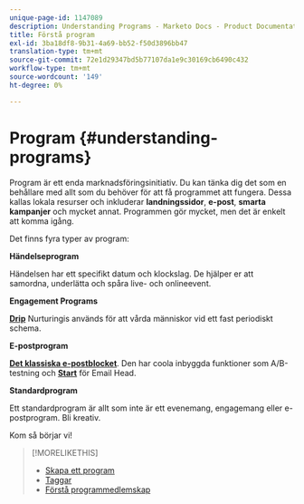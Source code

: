 ```yaml
---
unique-page-id: 1147089
description: Understanding Programs - Marketo Docs - Product Documentation
title: Förstå program
exl-id: 3ba18df8-9b31-4a69-bb52-f50d3896bb47
translation-type: tm+mt
source-git-commit: 72e1d29347bd5b77107da1e9c30169cb6490c432
workflow-type: tm+mt
source-wordcount: '149'
ht-degree: 0%

---
```


# Program {#understanding-programs}

Program är ett enda marknadsföringsinitiativ. Du kan tänka dig det som en behållare med allt som du behöver för att få programmet att fungera. Dessa kallas lokala resurser och inkluderar **landningssidor**, **e-post**, **smarta kampanjer** och mycket annat. Programmen gör mycket, men det är enkelt att komma igång.

Det finns fyra typer av program:

**Händelseprogram**

**[](/help/marketo/product-docs/demand-generation/events/understanding-events/understanding-event-programs.md)** Händelsen har ett specifikt datum och klockslag. De hjälper er att samordna, underlätta och spåra live- och onlineevent.

**Engagement Programs**

**[Drip](/help/marketo/product-docs/email-marketing/drip-nurturing/creating-an-engagement-program/understanding-engagement-programs.md)** Nurturingis används för att vårda människor vid ett fast periodiskt schema.

**E-postprogram**

**[Det klassiska e-postblocket](/help/marketo/product-docs/email-marketing/email-programs/creating-an-email-program/understanding-email-programs.md)**. Den har coola inbyggda funktioner som A/B-testning och **[Start](/help/marketo/product-docs/email-marketing/email-programs/email-program-actions/head-start-for-email-programs.md)** för Email Head.

**Standardprogram**

Ett standardprogram är allt som inte är ett evenemang, engagemang eller e-postprogram. Bli kreativ.

Kom så börjar vi!

>[!MORELIKETHIS]
>
>* [Skapa ett program](/help/marketo/product-docs/email-marketing/email-programs/creating-an-email-program/create-an-email-program.md)
>* [Taggar](/help/marketo/product-docs/core-marketo-concepts/programs/working-with-programs/understanding-tags.md)
>* [Förstå programmedlemskap](/help/marketo/product-docs/core-marketo-concepts/programs/creating-programs/understanding-program-membership.md)

